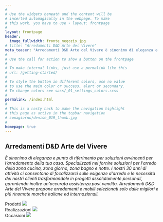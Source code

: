 ```yaml
---
#
# Use the widgets beneath and the content will be
# inserted automagically in the webpage. To make
# this work, you have to use › layout: frontpage
#
layout: frontpage
header:
  image_fullwidth: fronte_negozio.jpg
# title: "Arredamenti D&D Arte del Vivere"
meta_teaser: "Arredamenti D&D Arte del Vivere è sinonimo di eleganza e punto di riferimento per soluzioni avvincenti  per l’arredamento della tua casa. Specializzati nel fornire soluzioni per l'arredo della zona cucina, zona giorno, zona bagno e notte. I nostri 30 anni di attività ci consentono di focalizzarci sulle esigenze d'arredo e le necessità dei nostri clienti trasformandole in progetti assolutamente personali, garantendo inoltre un'accurata assistenza post vendita. Arredamenti D&D Arte del Vivere propone arredamenti e mobili selezionati solo dalle migliori e più rinomate marche italiane ed internazionali."
#
# Use the call for action to show a button on the frontpage
#
# To make internal links, just use a permalink like this
# url: /getting-started/
#
# To style the button in different colors, use no value
# to use the main color or success, alert or secondary.
# To change colors see sass/_01_settings_colors.scss
#
permalink: /index.html
#
# This is a nasty hack to make the navigation highlight
# this page as active in the topbar navigation
# zonagiorno/denise_019_thumb.jpg
#
homepage: true
---
```


## Arredamenti D&D Arte del Vivere
<em>È sinonimo di eleganza e punto di riferimento per soluzioni avvincenti  per l’arredamento della tua casa. Specializzati nel fornire soluzioni per l'arredo della zona cucina, zona giorno, zona bagno e notte. I nostri 30 anni di attività ci consentono di focalizzarci sulle esigenze d'arredo e le necessità dei nostri clienti trasformandole in progetti assolutamente personali, garantendo inoltre un'accurata assistenza post vendita. Arredamenti D&D Arte del Vivere propone arredamenti e mobili selezionati solo dalle migliori e più rinomate marche italiane ed internazionali.</em>

<div class="row">
  <div class="small-7 medium-4 small-centered medium-uncentered columns">
    <div class="image-hover-wrapper">
      <span class="image-hover-wrapper-banner">Prodotti</span>
        <a href="{{ site.url }}{{ site.baseurl }}prodotti/">
          <img src="{{ site.urlimg }}cucine_3x4.jpg">
          <span class="image-hover-wrapper-reveal"/>
        </a>
    </div>
  </div>

  <div class="small-7 medium-4 small-centered medium-uncentered columns">
    <div class="image-hover-wrapper">
      <span class="image-hover-wrapper-banner">Realizzazioni</span>
        <a href="{{ site.url }}{{ site.baseurl }}realizzazioni/">
          <img src="{{ site.urlimg }}realizzazioni_3x4.jpg">
          <span class="image-hover-wrapper-reveal"/>
        </a>
    </div>
  </div>

  <div class="small-7 medium-4 small-centered medium-uncentered columns">
    <div class="image-hover-wrapper">
      <span class="image-hover-wrapper-banner">Occasioni</span>
        <a href="{{ site.url }}{{ site.baseurl }}occasioni/" >
        <img src="{{ site.urlimg }}occasioni_3x4.jpg">
          <span class="image-hover-wrapper-reveal"/>
        </a>
    </div>
  </div>
</div>
